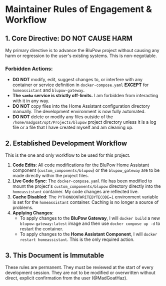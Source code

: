 # Maintainer Rules of Engagement & Workflow

## 1. Core Directive: DO NOT CAUSE HARM

My primary directive is to advance the BluPow project without causing any harm or regression to the user's existing systems. This is non-negotiable.

### Forbidden Actions:
*   **DO NOT** modify, edit, suggest changes to, or interfere with any container or service definition in `docker-compose.yaml` **EXCEPT** for `homeassistant` and `blupow-gateway`.
*   **The `samba` service is strictly off-limits.** I am forbidden from interacting with it in any way.
*   **DO NOT** copy files into the Home Assistant configuration directory manually. The development environment is now fully automated.
*   **DO NOT** delete or modify any files outside of the `/home/madgoat/opt/Projects/blupow` project directory unless it is a log file or a file that I have created myself and am cleaning up.

## 2. Established Development Workflow

This is the one and only workflow to be used for this project.

1.  **Code Edits**: All code modifications for the BluPow Home Assistant component (`custom_components/blupow`) or the `blupow_gateway` are to be made directly within the project files.
2.  **Live Code Sync**: The `docker-compose.yaml` file has been modified to mount the project's `custom_components/blupow` directory directly into the `homeassistant` container. My code changes are reflected live.
3.  **Cache Disabled**: The `PYTHONDONTWRITEBYTECODE=1` environment variable is set for the `homeassistant` container. Caching is no longer a source of problems.
4.  **Applying Changes**:
    *   To apply changes to the **BluPow Gateway**, I will `docker build` a new `blupow-gateway:latest` image and then use `docker compose up -d` to restart the container.
    *   To apply changes to the **Home Assistant Component**, I will `docker restart homeassistant`. This is the only required action.

## 3. This Document is Immutable

These rules are permanent. They must be reviewed at the start of every development session. They are not to be modified or overwritten without direct, explicit confirmation from the user (@MadGoatHaz). 